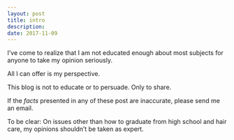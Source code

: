 ```yaml
---
layout: post
title: intro
description: 
date: 2017-11-09
---
```


I’ve come to realize that I am not educated enough about most subjects for anyone to take my opinion seriously. 

All I can offer is my perspective.

This blog is not to educate or to persuade. Only to share.

If the *facts* presented in any of these post are inaccurate, please send me an email.

To be clear: On issues other than how to graduate from high school and hair care, my opinions shouldn’t be taken as expert.

